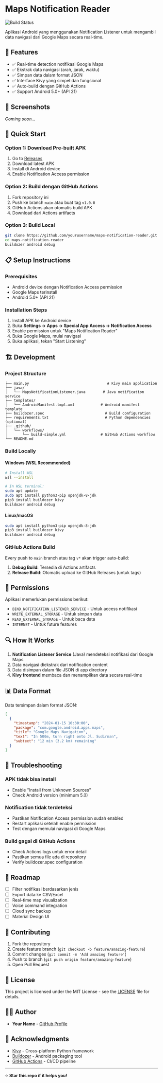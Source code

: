 # Maps Notification Reader

![Build Status](https://github.com/yourusername/maps-notification-reader/workflows/Build%20Android%20APK/badge.svg)

Aplikasi Android yang menggunakan Notification Listener untuk mengambil data navigasi dari Google Maps secara real-time.

## 🚀 Features

- ✅ Real-time detection notifikasi Google Maps
- ✅ Ekstrak data navigasi (arah, jarak, waktu)
- ✅ Simpan data dalam format JSON
- ✅ Interface Kivy yang simpel dan fungsional
- ✅ Auto-build dengan GitHub Actions
- ✅ Support Android 5.0+ (API 21)

## 📱 Screenshots

*Coming soon...*

## 🔧 Quick Start

### Option 1: Download Pre-built APK
1. Go to [Releases](https://github.com/yourusername/maps-notification-reader/releases)
2. Download latest APK
3. Install di Android device
4. Enable Notification Access permission

### Option 2: Build dengan GitHub Actions
1. Fork repository ini
2. Push ke branch `main` atau buat tag `v1.0.0`
3. GitHub Actions akan otomatis build APK
4. Download dari Actions artifacts

### Option 3: Build Local
```bash
git clone https://github.com/yourusername/maps-notification-reader.git
cd maps-notification-reader
buildozer android debug
```

## 📋 Setup Instructions

### Prerequisites
- Android device dengan Notification Access permission
- Google Maps terinstall
- Android 5.0+ (API 21)

### Installation Steps
1. Install APK ke Android device
2. Buka **Settings → Apps → Special App Access → Notification Access**
3. Enable permission untuk "Maps Notification Reader"
4. Buka Google Maps, mulai navigasi
5. Buka aplikasi, tekan "Start Listening"

## 🏗️ Development

### Project Structure
```
├── main.py                                    # Kivy main application
├── java/
│   └── MapsNotificationListener.java        # Java notification service
├── templates/
│   └── AndroidManifest.tmpl.xml            # Android manifest template
├── buildozer.spec                            # Build configuration
├── requirements.txt                          # Python dependencies (optional)
├── .github/
│   └── workflows/
│       └── build-simple.yml                # GitHub Actions workflow
└── README.md
```

### Build Locally

#### Windows (WSL Recommended)
```bash
# Install WSL
wsl --install

# In WSL terminal:
sudo apt update
sudo apt install python3-pip openjdk-8-jdk
pip3 install buildozer kivy
buildozer android debug
```

#### Linux/macOS
```bash
sudo apt install python3-pip openjdk-8-jdk
pip3 install buildozer kivy
buildozer android debug
```

### GitHub Actions Build
Every push to `main` branch atau tag `v*` akan trigger auto-build:

1. **Debug Build**: Tersedia di Actions artifacts
2. **Release Build**: Otomatis upload ke GitHub Releases (untuk tags)

## 📄 Permissions

Aplikasi memerlukan permissions berikut:
- `BIND_NOTIFICATION_LISTENER_SERVICE` - Untuk access notifikasi
- `WRITE_EXTERNAL_STORAGE` - Untuk simpan data
- `READ_EXTERNAL_STORAGE` - Untuk baca data
- `INTERNET` - Untuk future features

## 🔍 How It Works

1. **Notification Listener Service** (Java) mendeteksi notifikasi dari Google Maps
2. Data navigasi diekstrak dari notification content
3. Data disimpan dalam file JSON di app directory
4. **Kivy frontend** membaca dan menampilkan data secara real-time

## 📊 Data Format

Data tersimpan dalam format JSON:
```json
[
  {
    "timestamp": "2024-01-15 10:30:00",
    "package": "com.google.android.apps.maps",
    "title": "Google Maps Navigation",
    "text": "In 500m, turn right onto Jl. Sudirman",
    "subtext": "12 min (3.2 km) remaining"
  }
]
```

## 🐛 Troubleshooting

### APK tidak bisa install
- Enable "Install from Unknown Sources"
- Check Android version (minimum 5.0)

### Notification tidak terdeteksi
- Pastikan Notification Access permission sudah enabled
- Restart aplikasi setelah enable permission
- Test dengan memulai navigasi di Google Maps

### Build gagal di GitHub Actions
- Check Actions logs untuk error detail
- Pastikan semua file ada di repository
- Verify buildozer.spec configuration

## 🚧 Roadmap

- [ ] Filter notifikasi berdasarkan jenis
- [ ] Export data ke CSV/Excel
- [ ] Real-time map visualization
- [ ] Voice command integration
- [ ] Cloud sync backup
- [ ] Material Design UI

## 🤝 Contributing

1. Fork the repository
2. Create feature branch (`git checkout -b feature/amazing-feature`)
3. Commit changes (`git commit -m 'Add amazing feature'`)
4. Push to branch (`git push origin feature/amazing-feature`)
5. Open Pull Request

## 📜 License

This project is licensed under the MIT License - see the [LICENSE](LICENSE) file for details.

## 👨‍💻 Author

- **Your Name** - [GitHub Profile](https://github.com/yourusername)

## 🙏 Acknowledgments

- [Kivy](https://kivy.org/) - Cross-platform Python framework
- [Buildozer](https://github.com/kivy/buildozer) - Android packaging tool
- [GitHub Actions](https://github.com/features/actions) - CI/CD pipeline

---

⭐ **Star this repo if it helps you!**
